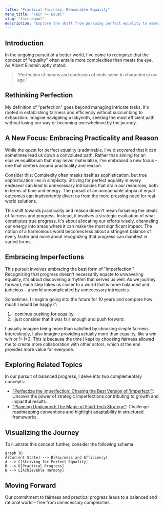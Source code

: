```yaml
---
title: "Practical Fairness, Reasonable Equality"
menu_title: "Fair >= Equal"
slug: "fair-equal"
description: "Explore the shift from pursuing perfect equality to embracing practical progress and fairness."
---
```


## Introduction

In the ongoing pursuit of a better world, I've come to recognize that the concept of "equality" often entails more complexities than meets the eye. As Albert Einstein aptly stated:

> "Perfection of means and confusion of ends seem to characterize our age."

## Rethinking Perfection

My definition of "perfection" goes beyond managing intricate tasks. It's rooted in establishing fairness and efficiency without succumbing to exhaustion. Imagine navigating a labyrinth, seeking the most efficient path without losing our way or becoming overwhelmed by the journey.

## A New Focus: Embracing Practicality and Reason

While the quest for perfect equality is admirable, I've discovered that it can sometimes lead us down a convoluted path. Rather than aiming for an elusive equilibrium that may never materialize, I've embraced a new focus – one that centers around practicality and reason.

Consider this: Complexity often masks itself as sophistication, but true sophistication lies in simplicity. Striving for perfect equality in every endeavor can lead to unnecessary intricacies that drain our resources, both in terms of time and energy. The pursuit of an unreachable utopia of equal outcomes can inadvertently divert us from the more pressing need for real-world solutions.

This shift towards practicality and reason doesn't mean forsaking the ideals of fairness and progress. Instead, it involves a strategic evaluation of what constitutes true progress. It's about allocating our efforts wisely, channeling our energy into areas where it can make the most significant impact. The notion of a harmonious world becomes less about a stringent balance of every factor and more about recognizing that progress can manifest in varied forms.

## Embracing Imperfections

This pursuit involves embracing the best form of "imperfection." Recognizing that progress doesn't necessarily equate to unwavering equality, it's about discovering a rhythm that serves us well. As we journey forward, each step takes us closer to a world that is more balanced and judicious – a world uncomplicated by unnecessary intricacies.

Sometimes, I imagine going into the future for 10 years and compare how much I would be happy if:

1. I continue pushing for equality.
2. I just consider that it was fair enough and push forward.

I usually imagine being more than satisfied by choosing simple fairness. Interestingly, I also imagine providing actually more than equality, like a win-win or 1+1=3. This is because the time I kept by choosing fairness allowed me to create more collaboration with other actors, which at the end provides more value for everyone.

## Exploring Related Topics

In our pursuit of balanced progress, I delve into two complementary concepts:

- ["Perfectize the Imperfection: Chasing the Best Version of 'Imperfect'"](./posts/perfect-imperfection.md): Uncover the power of strategic imperfections contributing to growth and impactful results.
- ["Planning Unplanned: The Magic of Fluid Tech Strategy"](./posts/planning-unplanned.md): Challenge roadmapping conventions and highlight adaptability in structured frameworks.

## Visualizing the Journey

To illustrate this concept further, consider the following schema:

```mermaid
graph TD
A[Current State] --> B[Fairness and Efficiency]
A --> C[Striving for Perfect Equality]
B --> D[Practical Progress]
B --> E[Achievable Harmony]
```

## Moving Forward

Our commitment to fairness and practical progress leads to a balanced and rational world – free from unnecessary complexities.
